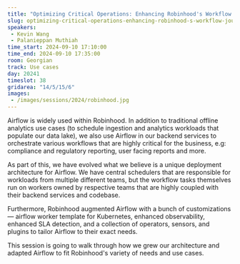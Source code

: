 ```yaml
---
title: "Optimizing Critical Operations: Enhancing Robinhood's Workflow Journey with Airflow"
slug: optimizing-critical-operations-enhancing-robinhood-s-workflow-journey-with-airflow
speakers:
 - Kevin Wang
 - Palanieppan Muthiah
time_start: 2024-09-10 17:10:00
time_end: 2024-09-10 17:35:00
room: Georgian
track: Use cases
day: 20241
timeslot: 38
gridarea: "14/5/15/6"
images: 
 - /images/sessions/2024/robinhood.jpg
---
```


Airflow is widely used within Robinhood. In addition to traditional offline analytics use cases (to schedule ingestion and analytics workloads that populate our data lake), we also use Airflow in our backend services to orchestrate various workflows that are highly critical for the business, e.g: compliance and regulatory reporting, user facing reports and more.
 
As part of this, we have evolved what we believe is a unique deployment architecture for Airflow. We have central schedulers that are responsible for workloads from multiple different teams, but the workflow tasks themselves run on workers owned by respective teams that are highly coupled with their backend services and codebase. 
 
Furthermore, Robinhood augmented Airflow with a bunch of customizations — airflow worker template for Kubernetes, enhanced observability, enhanced SLA detection, and a collection of operators, sensors, and plugins to tailor Airflow to their exact needs.
 
This session is going to walk through how we grew our architecture and adapted Airflow to fit Robinhood's variety of needs and use cases.